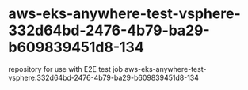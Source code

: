 # aws-eks-anywhere-test-vsphere-332d64bd-2476-4b79-ba29-b609839451d8-134
repository for use with E2E test job aws-eks-anywhere-test-vsphere:332d64bd-2476-4b79-ba29-b609839451d8-134
